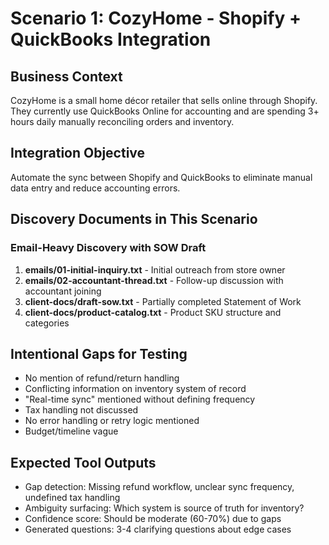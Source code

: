 # Scenario 1: CozyHome - Shopify + QuickBooks Integration

## Business Context
CozyHome is a small home décor retailer that sells online through Shopify. They currently use QuickBooks Online for accounting and are spending 3+ hours daily manually reconciling orders and inventory.

## Integration Objective
Automate the sync between Shopify and QuickBooks to eliminate manual data entry and reduce accounting errors.

## Discovery Documents in This Scenario

### Email-Heavy Discovery with SOW Draft
1. **emails/01-initial-inquiry.txt** - Initial outreach from store owner
2. **emails/02-accountant-thread.txt** - Follow-up discussion with accountant joining
3. **client-docs/draft-sow.txt** - Partially completed Statement of Work
4. **client-docs/product-catalog.txt** - Product SKU structure and categories

## Intentional Gaps for Testing
- No mention of refund/return handling
- Conflicting information on inventory system of record
- "Real-time sync" mentioned without defining frequency
- Tax handling not discussed
- No error handling or retry logic mentioned
- Budget/timeline vague

## Expected Tool Outputs
- Gap detection: Missing refund workflow, unclear sync frequency, undefined tax handling
- Ambiguity surfacing: Which system is source of truth for inventory?
- Confidence score: Should be moderate (60-70%) due to gaps
- Generated questions: 3-4 clarifying questions about edge cases

